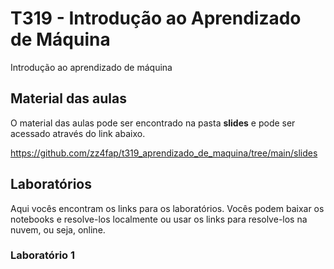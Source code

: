 # T319 - Introdução ao Aprendizado de Máquina

Introdução ao aprendizado de máquina

## Material das aulas

O material das aulas pode ser encontrado na pasta **slides** e pode ser acessado através do link abaixo.

https://github.com/zz4fap/t319_aprendizado_de_maquina/tree/main/slides

## Laboratórios

Aqui vocês encontram os links para os laboratórios. Vocês podem baixar os notebooks e resolve-los localmente ou usar os links para resolve-los na nuvem, ou seja, online.

### Laboratório 1



